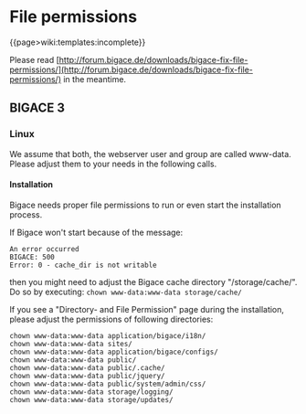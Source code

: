 # File permissions

{{page>wiki:templates:incomplete}}


Please read [http://forum.bigace.de/downloads/bigace-fix-file-permissions/](http://forum.bigace.de/downloads/bigace-fix-file-permissions/) in the meantime.


## BIGACE 3


### Linux

We assume that both, the webserver user and group are called www-data. Please adjust them to your needs in the following calls.

#### Installation

Bigace needs proper file permissions to run or even start the installation process. 

If Bigace won't start because of the message:

	
	An error occurred
	BIGACE: 500
	Error: 0 - cache_dir is not writable


then you might need to adjust the Bigace cache directory "/storage/cache/". Do so by executing:
`chown www-data:www-data storage/cache/`

If you see a "Directory- and File Permission" page during the installation, please adjust the permissions of following directories:

	
	chown www-data:www-data application/bigace/i18n/ 	
	chown www-data:www-data sites/ 	
	chown www-data:www-data application/bigace/configs/ 	
	chown www-data:www-data public/ 	
	chown www-data:www-data public/.cache/ 	
	chown www-data:www-data public/jquery/ 	
	chown www-data:www-data public/system/admin/css/ 	
	chown www-data:www-data storage/logging/ 	
	chown www-data:www-data storage/updates/


